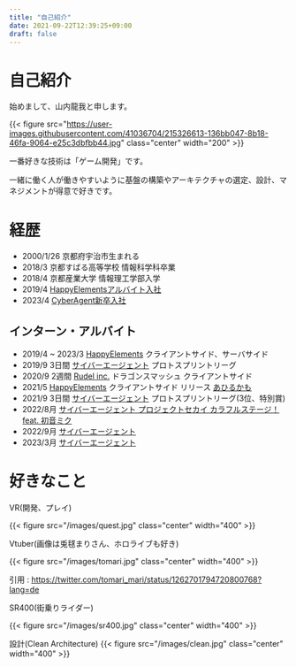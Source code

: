 ```yaml
---
title: "自己紹介"
date: 2021-09-22T12:39:25+09:00
draft: false
---
```

# 自己紹介
始めまして、山内龍我と申します。

{{< figure src="https://user-images.githubusercontent.com/41036704/215326613-136bb047-8b18-46fa-9064-e25c3dbfbb44.jpg" class="center" width="200"  >}}

一番好きな技術は「ゲーム開発」です。

一緒に働く人が働きやすいように基盤の構築やアーキテクチャの選定、設計、マネジメントが得意で好きです。

# 経歴

- 2000/1/26 京都府宇治市生まれる
- 2018/3 京都すばる高等学校 情報科学科卒業
- 2018/4 京都産業大学 情報理工学部入学
- 2019/4 [HappyElementsアルバイト入社](https://www.happyelements.co.jp/)
- 2023/4 [CyberAgent新卒入社](https://www.cyberagent.co.jp/)

## インターン・アルバイト
- 2019/4 ~ 2023/3 [HappyElements](https://www.happyelements.co.jp/) クライアントサイド、サーバサイド
- 2019/9 3日間 [サイバーエージェント](https://www.cyberagent.co.jp/) プロトスプリントリーグ
- 2020/9 2週間 [Rudel inc.](https://rudel.jp/) ドラゴンスマッシュ クライアントサイド
- 2021/5 [HappyElements](https://www.happyelements.co.jp/) クライアントサイド リリース [あひるかも](https://apps.apple.com/us/app/%E3%82%A2%E3%83%92%E3%83%AB%E3%81%8B%E3%82%82duckor%20duck/id1565824447)
- 2021/9 3日間 [サイバーエージェント](https://www.cyberagent.co.jp/) プロトスプリントリーグ(3位、特別賞)
- 2022/8月 [サイバーエージェント プロジェクトセカイ カラフルステージ！ feat. 初音ミク](https://pjsekai.sega.jp/)
- 2022/9月 [サイバーエージェント](https://www.cyberagent.co.jp/)
- 2023/3月 [サイバーエージェント](https://www.cyberagent.co.jp/)

# 好きなこと
VR(開発、プレイ)

{{< figure src="/images/quest.jpg" class="center" width="400"  >}}

Vtuber(画像は兎毬まりさん、ホロライブも好き)

{{< figure src="/images/tomari.jpg" class="center" width="400"  >}}

引用 : https://twitter.com/tomari_mari/status/1262701794720800768?lang=de

SR400(街乗りライダー)

{{< figure src="/images/sr400.jpg" class="center" width="400"  >}}

設計(Clean Architecture)
{{< figure src="/images/clean.jpg" class="center" width="400"  >}}

